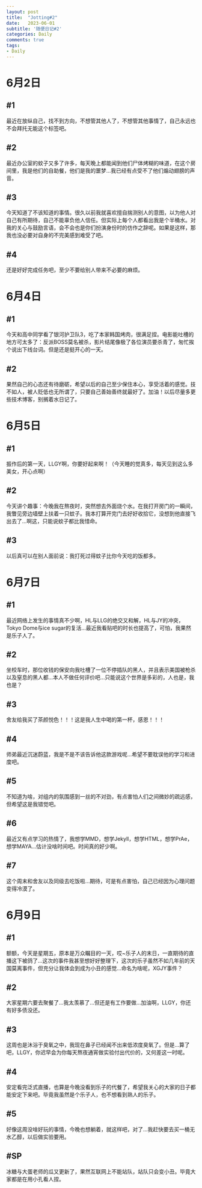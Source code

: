 ```yaml
---
layout: post
title:  "Jotting#2"
date:   2023-06-01
subtitle: '随便日记#2'
categories: Daily
comments: true
tags: 
- Daily
---
```


# 6月2日

## #1
最近在放纵自己，找不到方向，不想管其他人了，不想管其他事情了，自己永远也不会拜托无能这个标签吧。

## #2
最近办公室的蚊子又多了许多，每天晚上都能闻到他们尸体烤糊的味道，在这个房间里，我是他们的自助餐，他们是我的噩梦...我已经有点受不了他们煽动翅膀的声音。

## #3
今天知道了不该知道的事情。很久以前我就喜欢擅自揣测别人的意图，以为他人对自己有所期待，自己不能辜负他人信任。但实际上每个人都看出我是个半桶水。对我的关心与鼓励言语，会不会也是你们扮演身份时的仿作之辞呢。如果是这样，那我也没必要对自身的不完美感到难受了吧。

## #4
还是好好完成任务吧，至少不要给别人带来不必要的麻烦。

# 6月4日

## #1
今天和高中同学看了银河护卫队3，吃了本家韩国烤肉，很满足捏。电影能吐槽的地方可太多了：反派BOSS莫名被杀，影片结尾像极了各位演员要杀青了，匆忙挨个说出下线台词。但是还是挺开心的一天。

## #2
果然自己的心态还有待磨砺，希望以后的自己至少保住本心，享受活着的感觉。技不如人，被人贬低也无所谓了，只要自己善始善终就最好了。加油！以后尽量多更些技术博客，别搁着水日记了。

# 6月5日

## #1
振作后的第一天，LLGY啊，你要好起来啊！（今天睡的觉真多，每天见到这么多美女，开心点啊）

## #2
今天讲个趣事：今晚我在熬夜时，突然想去外面烧个水。在我打开房门的一瞬间，我瞥见旁边墙壁上扶着一只蚊子。我本打算开完门去好好收拾它，没想到他直接飞出去了...啊这，只能说蚊子都比我惜命。

## #3
以后真可以在别人面前说：我打死过得蚊子比你今天吃的饭都多。

# 6月7日

## #1
最近网络上发生的事情真不少啊，HL与LLG的绝交又和解，HL与JY的冲突，Tokyo Dome与ice sugar的复活...最近我看贴吧的时长也提高了，可怕，我果然是乐子人了。

## #2
坐校车时，那位收钱的保安向我吐槽了一位不停插队的黑人，并且表示美国被枪杀以及窒息的黑人都...本人不做任何评价吧...只能说这个世界是多彩的，人也是，我也是？

## #3
舍友给我买了茶颜悦色！！！这是我人生中喝的第一杯，感恩！！！

## #4
师弟最近沉迷蔚蓝，我是不是不该告诉他这款游戏呢...希望不要耽误他的学习和进度吧。

## #5
不知道为啥，对组内的氛围感到一丝的不对劲，有点害怕人们之间微妙的疏远感，但希望这是我错觉吧。

## #6
最近又有点学习的热情了，我想学MMD，想学Jekyll，想学HTML，想学PrAe，想学MAYA...估计没啥时间吧。时间真的好少啊。

## #7
这个周末和舍友以及同级去吃饭啦...期待，可是有点害怕，自己已经因为心理问题变得冷漠了。

# 6月9日

## #1
额额，今天是星期五，原本是万众瞩目的一天，哎~乐子人的末日，一直期待的直播这下被鸽了...这次的事件我甚至想好好整理下，这次的乐子虽然不如几年前的天国莫离事件，但充分让我体会到成为小丑的感觉...命名为啥呢，XGJY事件？

## #2
大家星期六要去聚餐了...我太羡慕了...但还是有工作要做...加油啊，LLGY，你还有好多债没还。

## #3
这周也是沐浴于臭氧之中，我现在鼻子已经闻不出来低浓度臭氧了。但是...算了吧，LLGY，你迟早会为你每天熬夜通宵做实验付出代价的，又何差这一时呢。

## #4
安定看完泛式直播，也算是今晚没看到乐子的代餐了，希望我关心的大家的日子都能安定下来吧。毕竟我虽然是个乐子人，也不想看到熟人的乐子。

## #5
好像这周没啥好玩的事情，今晚也想躺着，就这样吧，对了...我赶快要去买一桶无水乙醇，以后做实验要用。

## #SP
冰糖与大蛋老师的瓜又更新了，果然互联网上不能站队，站队只会变小丑。毕竟大家都是在用小孔看人捏。